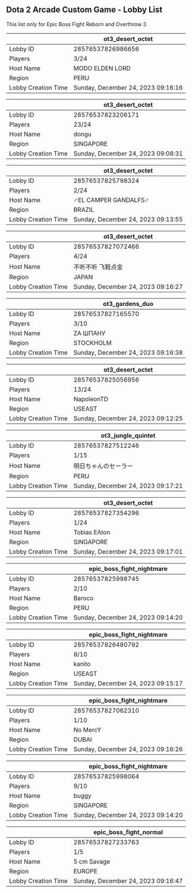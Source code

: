 ## Dota 2 Arcade Custom Game - Lobby List

This list only for Epic Boss Fight Reborn and Overthrow 3

|  | ot3_desert_octet |
| ------ | ------ |
| Lobby ID | 28576537826986656 |
| Players | 3/24 |
| Host Name | MODO ELDEN LORD |
| Region | PERU |
| Lobby Creation Time | Sunday, December 24, 2023 09:16:16 |


|  | ot3_desert_octet |
| ------ | ------ |
| Lobby ID | 28576537823206171 |
| Players | 23/24 |
| Host Name | dongu |
| Region | SINGAPORE |
| Lobby Creation Time | Sunday, December 24, 2023 09:08:31 |


|  | ot3_desert_octet |
| ------ | ------ |
| Lobby ID | 28576537825798324 |
| Players | 2/24 |
| Host Name | ♂EL CAMPER GANDALFS♂ |
| Region | BRAZIL |
| Lobby Creation Time | Sunday, December 24, 2023 09:13:55 |


|  | ot3_desert_octet |
| ------ | ------ |
| Lobby ID | 28576537827072466 |
| Players | 4/24 |
| Host Name | 不听不听 飞鞋点金 |
| Region | JAPAN |
| Lobby Creation Time | Sunday, December 24, 2023 09:16:27 |


|  | ot3_gardens_duo |
| ------ | ------ |
| Lobby ID | 28576537827165570 |
| Players | 3/10 |
| Host Name | ZА ШПАНУ |
| Region | STOCKHOLM |
| Lobby Creation Time | Sunday, December 24, 2023 09:16:38 |


|  | ot3_desert_octet |
| ------ | ------ |
| Lobby ID | 28576537825056956 |
| Players | 13/24 |
| Host Name | NapoleonTD |
| Region | USEAST |
| Lobby Creation Time | Sunday, December 24, 2023 09:12:25 |


|  | ot3_jungle_quintet |
| ------ | ------ |
| Lobby ID | 28576537827512246 |
| Players | 1/15 |
| Host Name | 明日ちゃんのセーラー |
| Region | PERU |
| Lobby Creation Time | Sunday, December 24, 2023 09:17:21 |


|  | ot3_desert_octet |
| ------ | ------ |
| Lobby ID | 28576537827354296 |
| Players | 1/24 |
| Host Name | Tobias EAton |
| Region | SINGAPORE |
| Lobby Creation Time | Sunday, December 24, 2023 09:17:01 |


|  | epic_boss_fight_nightmare |
| ------ | ------ |
| Lobby ID | 28576537825998745 |
| Players | 2/10 |
| Host Name | Baroco |
| Region | PERU |
| Lobby Creation Time | Sunday, December 24, 2023 09:14:20 |


|  | epic_boss_fight_nightmare |
| ------ | ------ |
| Lobby ID | 28576537826480792 |
| Players | 8/10 |
| Host Name | kanito |
| Region | USEAST |
| Lobby Creation Time | Sunday, December 24, 2023 09:15:17 |


|  | epic_boss_fight_nightmare |
| ------ | ------ |
| Lobby ID | 28576537827062310 |
| Players | 1/10 |
| Host Name | No MercY |
| Region | DUBAI |
| Lobby Creation Time | Sunday, December 24, 2023 09:16:26 |


|  | epic_boss_fight_nightmare |
| ------ | ------ |
| Lobby ID | 28576537825998064 |
| Players | 9/10 |
| Host Name | buggy |
| Region | SINGAPORE |
| Lobby Creation Time | Sunday, December 24, 2023 09:14:20 |


|  | epic_boss_fight_normal |
| ------ | ------ |
| Lobby ID | 28576537827233763 |
| Players | 1/5 |
| Host Name | 5 cm Savage |
| Region | EUROPE |
| Lobby Creation Time | Sunday, December 24, 2023 09:16:47 |


